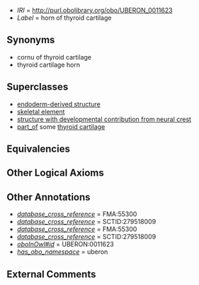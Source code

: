  * *IRI* = http://purl.obolibrary.org/obo/UBERON_0011623
 * *Label* = horn of thyroid cartilage

## Synonyms

 * cornu of thyroid cartilage
 * thyroid cartilage horn

## Superclasses

 * [endoderm-derived structure](../../UBERON/19/UBERON_0004119.md)
 * [skeletal element](../../UBERON/65/UBERON_0004765.md)
 * [structure with developmental contribution from neural crest](../../UBERON/14/UBERON_0010314.md)
 * [part_of](../../BFO/50/BFO_0000050.md) some [thyroid cartilage](../../UBERON/38/UBERON_0001738.md)

## Equivalencies


## Other Logical Axioms


## Other Annotations

 * *[database_cross_reference](../../ef/oboInOwl#hasDbXref.md)* = FMA:55300
 * *[database_cross_reference](../../ef/oboInOwl#hasDbXref.md)* = SCTID:279518009
 * *[database_cross_reference](../../ef/oboInOwl#hasDbXref.md)* = FMA:55300
 * *[database_cross_reference](../../ef/oboInOwl#hasDbXref.md)* = SCTID:279518009
 * *[oboInOwl#id](../../id/oboInOwl#id.md)* = UBERON:0011623
 * *[has_obo_namespace](../../ce/oboInOwl#hasOBONamespace.md)* = uberon

## External Comments

